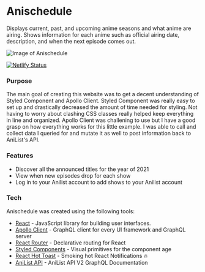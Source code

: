 # Anischedule

Displays current, past, and upcoming anime seasons and what anime are airing. Shows information for each anime such as official airing date, description, and when the next episode comes out.

![Image of Anischedule](https://i.imgur.com/EbsUhBP.png)


[![Netlify Status](https://api.netlify.com/api/v1/badges/7845110f-4b33-4168-8649-d7375db85ac2/deploy-status)](https://app.netlify.com/sites/happy-wozniak-172cb5/deploys)

### Purpose

The main goal of creating this website was to get a decent understanding of Styled Component and Apollo Client. Styled Component was really easy to set up and drastically decreased the amount of time needed for styling. Not having to worry about clashing CSS classes really helped keep everything in line and organized. Apollo Client was challening to use but I have a good grasp on how everything works for this little example. I was able to call and collect data I queried for and mutate it as well to post information back to AniList's API.

### Features

- Discover all the announced titles for the year of 2021
- View when new episodes drop for each show
- Log in to your Anilist account to add shows to your Anilist account


### Tech

Anischedule was created using the following tools:

- [React](https://github.com/facebook/react) - JavaScript library for building user interfaces.
- [Apollo Client](https://github.com/apollographql/apollo-client) - GraphQL client for every UI framework and GraphQL server
- [React Router](https://github.com/ReactTraining/react-router) - Declarative routing for React
- [Styled Components](https://github.com/styled-components/styled-components) - Visual primitives for the component age
- [React Hot Toast](https://github.com/timolins/react-hot-toast) - Smoking hot React Notifications 🔥
- [AniList API](https://github.com/AniList/ApiV2-GraphQL-Docs) - AniList API V2 GraphQL Documentation
